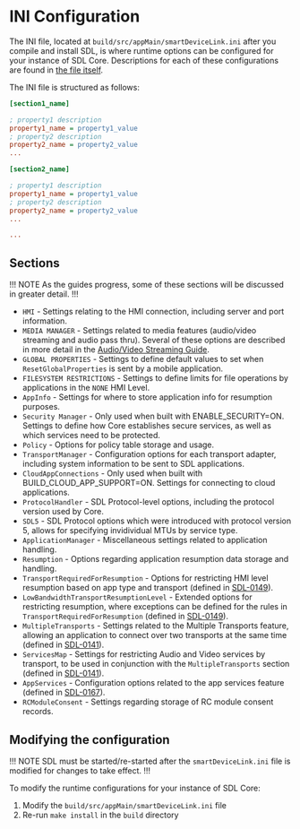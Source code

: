 
# INI Configuration

The INI file, located at `build/src/appMain/smartDeviceLink.ini` after you compile and install SDL, is where runtime options can be configured for your instance of SDL Core. Descriptions for each of these configurations are found in [the file itself](https://github.com/smartdevicelink/sdl_core/blob/master/src/appMain/smartDeviceLink.ini).

The INI file is structured as follows:

```ini
[section1_name]

; property1 description
property1_name = property1_value
; property2 description
property2_name = property2_value
...

[section2_name]

; property1 description
property1_name = property1_value
; property2 description
property2_name = property2_value
...

...
```

## Sections

!!! NOTE
As the guides progress, some of these sections will be discussed in greater detail.
!!!

* `HMI` - Settings relating to the HMI connection, including server and port information.
* `MEDIA MANAGER` - Settings related to media features (audio/video streaming and audio pass thru). Several of these options are described in more detail in the [Audio/Video Streaming Guide](../../feature-documentation/audio-and-video-streaming/).
* `GLOBAL PROPERTIES` - Settings to define default values to set when `ResetGlobalProperties` is sent by a mobile application.
* `FILESYSTEM RESTRICTIONS` - Settings to define limits for file operations by applications in the `NONE` HMI Level.
* `AppInfo` - Settings for where to store application info for resumption purposes.
* `Security Manager` - Only used when built with ENABLE_SECURITY=ON. Settings to define how Core establishes secure services, as well as which services need to be protected.
* `Policy` - Options for policy table storage and usage.
* `TransportManager` - Configuration options for each transport adapter, including system information to be sent to SDL applications.
* `CloudAppConnections` - Only used when built with BUILD_CLOUD_APP_SUPPORT=ON. Settings for connecting to cloud applications.
* `ProtocolHandler` - SDL Protocol-level options, including the protocol version used by Core.
* `SDL5` - SDL Protocol options which were introduced with protocol version 5, allows for specifying invidividual MTUs by service type.
* `ApplicationManager` - Miscellaneous settings related to application handling.
* `Resumption` - Options regarding application resumption data storage and handling.
* `TransportRequiredForResumption` - Options for restricting HMI level resumption based on app type and transport (defined in [SDL-0149](https://github.com/smartdevicelink/sdl_evolution/blob/master/proposals/0149-mt-registration-limitation.md)).
* `LowBandwidthTransportResumptionLevel` - Extended options for restricting resumption, where exceptions can be defined for the rules in `TransportRequiredForResumption` (defined in [SDL-0149](https://github.com/smartdevicelink/sdl_evolution/blob/master/proposals/0149-mt-registration-limitation.md)).
* `MultipleTransports` - Settings related to the Multiple Transports feature, allowing an application to connect over two transports at the same time (defined in [SDL-0141](https://github.com/smartdevicelink/sdl_evolution/blob/master/proposals/0141-multiple-transports.md)).
* `ServicesMap` - Settings for restricting Audio and Video services by transport, to be used in conjunction with the `MultipleTransports` section (defined in [SDL-0141](https://github.com/smartdevicelink/sdl_evolution/blob/master/proposals/0141-multiple-transports.md)).
* `AppServices` - Configuration options related to the app services feature (defined in [SDL-0167](https://github.com/smartdevicelink/sdl_evolution/blob/master/proposals/0167-app-services.md)).
* `RCModuleConsent` - Settings regarding storage of RC module consent records.

## Modifying the configuration

!!! NOTE
SDL must be started/re-started after the `smartDeviceLink.ini` file is modified for changes to take effect.
!!!

To modify the runtime configurations for your instance of SDL Core:

1. Modify the `build/src/appMain/smartDeviceLink.ini` file
2. Re-run `make install` in the `build` directory
